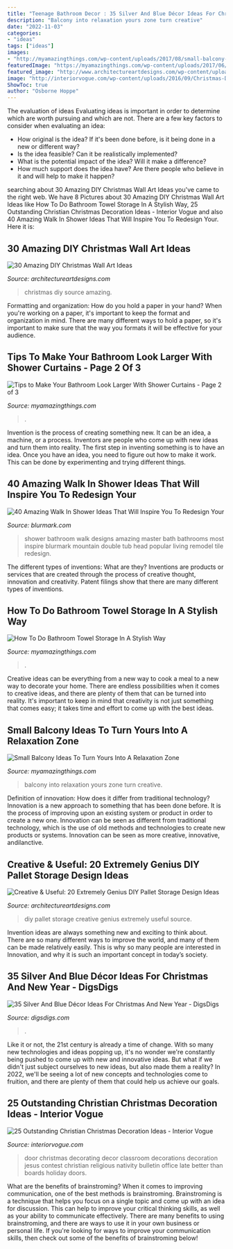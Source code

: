```yaml
---
title: "Teenage Bathroom Decor : 35 Silver And Blue Décor Ideas For Christmas And New Year"
description: "Balcony into relaxation yours zone turn creative"
date: "2022-11-03"
categories:
- "ideas"
tags: ["ideas"]
images:
- "http://myamazingthings.com/wp-content/uploads/2017/08/small-balcony-ideas-4.jpg"
featuredImage: "https://myamazingthings.com/wp-content/uploads/2017/06/towel-storage-3.jpg"
featured_image: "http://www.architectureartdesigns.com/wp-content/uploads/2013/12/306-630x917.jpg"
image: "http://interiorvogue.com/wp-content/uploads/2016/09/Christmas-Door-Decorating-Contest.jpg"
ShowToc: true
author: "Osborne Hoppe"
---
```



The evaluation of ideas
Evaluating ideas is important in order to determine which are worth pursuing and which are not. There are a few key factors to consider when evaluating an idea:
- How original is the idea? If it's been done before, is it being done in a new or different way?
- Is the idea feasible? Can it be realistically implemented?
- What is the potential impact of the idea? Will it make a difference?
- How much support does the idea have? Are there people who believe in it and will help to make it happen?

	

		
searching about 30 Amazing DIY Christmas Wall Art Ideas you've came to the right web. We have 8 Pictures about 30 Amazing DIY Christmas Wall Art Ideas like How To Do Bathroom Towel Storage In A Stylish Way, 25 Outstanding Christian Christmas Decoration Ideas - Interior Vogue and also 40 Amazing Walk In Shower Ideas That Will Inspire You To Redesign Your. Here it is:
		
    
## 30 Amazing DIY Christmas Wall Art Ideas

<img loading=lazy src="http://www.architectureartdesigns.com/wp-content/uploads/2013/12/306-630x917.jpg" onerror="this.onerror=null;this.src='https://tse3.mm.bing.net/th?id=OIP.Hd6I6UsfmZy_vHjsBpJBpwHaKx&amp;pid=15.1';" alt="30 Amazing DIY Christmas Wall Art Ideas">

_Source: architectureartdesigns.com_

>christmas diy source amazing. 

	

Formatting and organization: How do you hold a paper in your hand?
When you're working on a paper, it's important to keep the format and organization in mind. There are many different ways to hold a paper, so it's important to make sure that the way you formats it will be effective for your audience.

    
## Tips To Make Your Bathroom Look Larger With Shower Curtains - Page 2 Of 3

<img loading=lazy src="https://myamazingthings.com/wp-content/uploads/2017/01/room11.jpg" onerror="this.onerror=null;this.src='https://tse2.mm.bing.net/th?id=OIP.PpnW-u3MZmp0UGjBx7RvQgHaLJ&amp;pid=15.1';" alt="Tips to Make Your Bathroom Look Larger With Shower Curtains - Page 2 of 3">

_Source: myamazingthings.com_

>. 

	

Invention is the process of creating something new. It can be an idea, a machine, or a process. Inventors are people who come up with new ideas and turn them into reality. The first step in inventing something is to have an idea. Once you have an idea, you need to figure out how to make it work. This can be done by experimenting and trying different things.

    
## 40 Amazing Walk In Shower Ideas That Will Inspire You To Redesign Your

<img loading=lazy src="http://www.blurmark.com/wp-content/uploads/2017/02/Ginormous-shower.jpg" onerror="this.onerror=null;this.src='https://tse3.mm.bing.net/th?id=OIP.JzAeUEwbqxS_fqgBdVyyKgHaLH&amp;pid=15.1';" alt="40 Amazing Walk In Shower Ideas That Will Inspire You To Redesign Your">

_Source: blurmark.com_

>shower bathroom walk designs amazing master bath bathrooms most inspire blurmark mountain double tub head popular living remodel tile redesign. 

	

The different types of inventions: What are they?
Inventions are products or services that are created through the process of creative thought, innovation and creativity. Patent filings show that there are many different types of inventions.

    
## How To Do Bathroom Towel Storage In A Stylish Way

<img loading=lazy src="https://myamazingthings.com/wp-content/uploads/2017/06/towel-storage-3.jpg" onerror="this.onerror=null;this.src='https://tse4.mm.bing.net/th?id=OIP.kxRud2E6LD2Dr3BOrFgCjQHaJ4&amp;pid=15.1';" alt="How To Do Bathroom Towel Storage In A Stylish Way">

_Source: myamazingthings.com_

>. 

	

Creative ideas can be everything from a new way to cook a meal to a new way to decorate your home. There are endless possibilities when it comes to creative ideas, and there are plenty of them that can be turned into reality. It's important to keep in mind that creativity is not just something that comes easy; it takes time and effort to come up with the best ideas.

    
## Small Balcony Ideas To Turn Yours Into A Relaxation Zone

<img loading=lazy src="http://myamazingthings.com/wp-content/uploads/2017/08/small-balcony-ideas-4.jpg" onerror="this.onerror=null;this.src='https://tse4.mm.bing.net/th?id=OIP.7Zr1n1zSEKktPr042skX9QHaLA&amp;pid=15.1';" alt="Small Balcony Ideas To Turn Yours Into A Relaxation Zone">

_Source: myamazingthings.com_

>balcony into relaxation yours zone turn creative. 

	

Definition of innovation: How does it differ from traditional technology?
Innovation is a new approach to something that has been done before. It is the process of improving upon an existing system or product in order to create a new one. Innovation can be seen as different from traditional technology, which is the use of old methods and technologies to create new products or systems. Innovation can be seen as more creative, innovative, andilanctive.

    
## Creative &amp; Useful: 20 Extremely Genius DIY Pallet Storage Design Ideas

<img loading=lazy src="https://www.architectureartdesigns.com/wp-content/uploads/2014/12/1523.jpg" onerror="this.onerror=null;this.src='https://tse3.mm.bing.net/th?id=OIP.m6vzoCWZi3S5CWoJG_zzXAHaLH&amp;pid=15.1';" alt="Creative &amp; Useful: 20 Extremely Genius DIY Pallet Storage Design Ideas">

_Source: architectureartdesigns.com_

>diy pallet storage creative genius extremely useful source. 

	

Invention ideas are always something new and exciting to think about. There are so many different ways to improve the world, and many of them can be made relatively easily. This is why so many people are interested in Innovation, and why it is such an important concept in today’s society.

    
## 35 Silver And Blue Décor Ideas For Christmas And New Year - DigsDigs

<img loading=lazy src="https://www.digsdigs.com/photos/charming-silver-and-blue-christmas-decor-ideas-16.jpg" onerror="this.onerror=null;this.src='https://tse4.mm.bing.net/th?id=OIP.W6HQDAiUI0q4e3a3Zeq_bgHaLJ&amp;pid=15.1';" alt="35 Silver And Blue Décor Ideas For Christmas And New Year - DigsDigs">

_Source: digsdigs.com_

>. 

	

Like it or not, the 21st century is already a time of change. With so many new technologies and ideas popping up, it's no wonder we're constantly being pushed to come up with new and innovative ideas. But what if we didn't just subject ourselves to new ideas, but also made them a reality? In 2022, we'll be seeing a lot of new concepts and technologies come to fruition, and there are plenty of them that could help us achieve our goals.

    
## 25 Outstanding Christian Christmas Decoration Ideas - Interior Vogue

<img loading=lazy src="http://interiorvogue.com/wp-content/uploads/2016/09/Christmas-Door-Decorating-Contest.jpg" onerror="this.onerror=null;this.src='https://tse3.mm.bing.net/th?id=OIP.BMPM7b80SZ89U73DmgRpOQHaJ4&amp;pid=15.1';" alt="25 Outstanding Christian Christmas Decoration Ideas - Interior Vogue">

_Source: interiorvogue.com_

>door christmas decorating decor classroom decorations decoration jesus contest christian religious nativity bulletin office late better than boards holiday doors. 

	

What are the benefits of brainstroming?
When it comes to improving communication, one of the best methods is brainstroming. Brainstroming is a technique that helps you focus on a single topic and come up with an idea for discussion. This can help to improve your critical thinking skills, as well as your ability to communicate effectively. There are many benefits to using brainstroming, and there are ways to use it in your own business or personal life. If you're looking for ways to improve your communication skills, then check out some of the benefits of brainstroming below!

